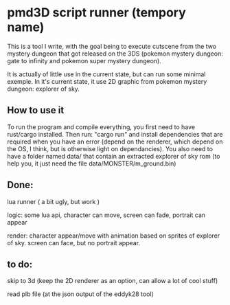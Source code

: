 # pmd3D script runner (tempory name)

This is a tool I write, with the goal being to execute cutscene from the two mystery dungeon that got released on the 3DS (pokemon mystery dungeon: gate to infinity and pokemon super mystery dungeon).

It is actually of little use in the current state, but can run some minimal exemple. In it's current state, it use 2D graphic from pokemon mystery dungeon: explorer of sky.

## How to use it
To run the program and compile everything, you first need to have rust/cargo installed. Then run: "cargo run" and install dependencies that are required when you have an error (depend on the renderer, which depend on the OS, I think, but is otherwise light on dependancies).
You also need to have a folder named data/ that contain an extracted explorer of sky rom (to help you, it just need the file data/MONSTER/m_ground.bin)

## Done:
lua runner ( a bit ugly, but work )

logic: some lua api, character can move, screen can fade, portrait can appear

render: character appear/move with animation based on sprites of explorer of sky. screen can face, but no portrait appear.

## to do:

skip to 3d (keep the 2D renderer as an option, can allow a lot of cool stuff)

read plb file (at the json output of the eddyk28 tool)
